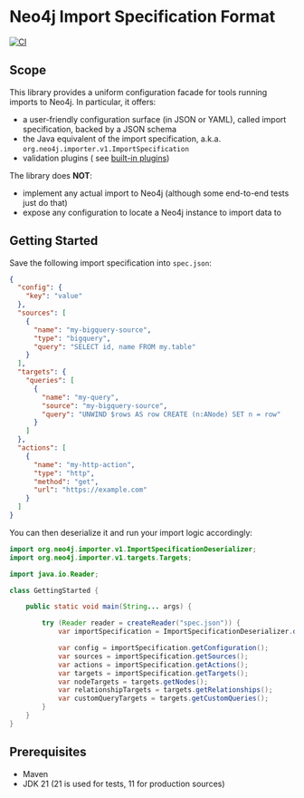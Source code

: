 # Neo4j Import Specification Format

[![CI](https://github.com/neo4j/import-spec/actions/workflows/CI.yml/badge.svg)](https://github.com/neo4j/import-spec/actions/workflows/CI.yml)

## Scope

This library provides a uniform configuration facade for tools running imports to Neo4j.
In particular, it offers:

- a user-friendly configuration surface (in JSON or YAML), called import specification, backed by a JSON schema
- the Java equivalent of the import specification, a.k.a. `org.neo4j.importer.v1.ImportSpecification`
- validation plugins (
  see [built-in plugins](https://github.com/neo4j/import-spec/tree/main/src/main/java/org/neo4j/importer/v1/validation/plugin))

The library does **NOT**:

- implement any actual import to Neo4j (although some end-to-end tests just do that)
- expose any configuration to locate a Neo4j instance to import data to

## Getting Started

Save the following import specification into `spec.json`:

```json
{
  "config": {
    "key": "value"
  },
  "sources": [
    {
      "name": "my-bigquery-source",
      "type": "bigquery",
      "query": "SELECT id, name FROM my.table"
    }
  ],
  "targets": {
    "queries": [
      {
        "name": "my-query",
        "source": "my-bigquery-source",
        "query": "UNWIND $rows AS row CREATE (n:ANode) SET n = row"
      }
    ]
  },
  "actions": [
    {
      "name": "my-http-action",
      "type": "http",
      "method": "get",
      "url": "https://example.com"
    }
  ]
}
```

You can then deserialize it and run your import logic accordingly:

```java
import org.neo4j.importer.v1.ImportSpecificationDeserializer;
import org.neo4j.importer.v1.targets.Targets;

import java.io.Reader;

class GettingStarted {

    public static void main(String... args) {

        try (Reader reader = createReader("spec.json")) {
            var importSpecification = ImportSpecificationDeserializer.deserialize(reader);

            var config = importSpecification.getConfiguration();
            var sources = importSpecification.getSources();
            var actions = importSpecification.getActions();
            var targets = importSpecification.getTargets();
            var nodeTargets = targets.getNodes();
            var relationshipTargets = targets.getRelationships();
            var customQueryTargets = targets.getCustomQueries();
        }
    }
}
```

## Prerequisites

- Maven
- JDK 21 (21 is used for tests, 11 for production sources)
